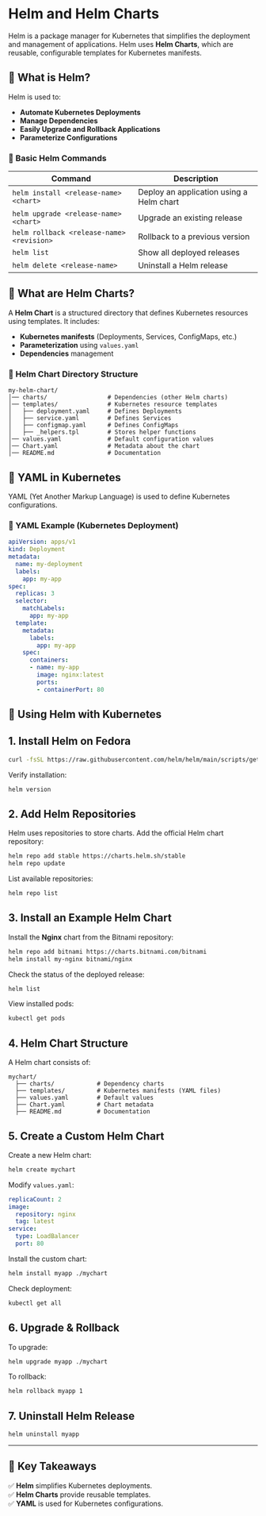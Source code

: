 # Helm and Helm Charts

Helm is a package manager for Kubernetes that simplifies the deployment and management of applications. Helm uses **Helm Charts**, which are reusable, configurable templates for Kubernetes manifests.

## 📌 What is Helm?
Helm is used to:
- **Automate Kubernetes Deployments**
- **Manage Dependencies**
- **Easily Upgrade and Rollback Applications**
- **Parameterize Configurations**

### 🔹 Basic Helm Commands
| Command | Description |
|---------|------------|
| `helm install <release-name> <chart>` | Deploy an application using a Helm chart |
| `helm upgrade <release-name> <chart>` | Upgrade an existing release |
| `helm rollback <release-name> <revision>` | Rollback to a previous version |
| `helm list` | Show all deployed releases |
| `helm delete <release-name>` | Uninstall a Helm release |

## 📌 What are Helm Charts?
A **Helm Chart** is a structured directory that defines Kubernetes resources using templates. It includes:
- **Kubernetes manifests** (Deployments, Services, ConfigMaps, etc.)
- **Parameterization** using `values.yaml`
- **Dependencies** management

### 🔹 Helm Chart Directory Structure
```
my-helm-chart/
│── charts/                 # Dependencies (other Helm charts)
│── templates/              # Kubernetes resource templates
│   ├── deployment.yaml     # Defines Deployments
│   ├── service.yaml        # Defines Services
│   ├── configmap.yaml      # Defines ConfigMaps
│   ├── _helpers.tpl        # Stores helper functions
│── values.yaml             # Default configuration values
│── Chart.yaml              # Metadata about the chart
│── README.md               # Documentation
```

## 📌 YAML in Kubernetes
YAML (Yet Another Markup Language) is used to define Kubernetes configurations.

### 🔹 YAML Example (Kubernetes Deployment)
```yaml
apiVersion: apps/v1
kind: Deployment
metadata:
  name: my-deployment
  labels:
    app: my-app
spec:
  replicas: 3
  selector:
    matchLabels:
      app: my-app
  template:
    metadata:
      labels:
        app: my-app
    spec:
      containers:
      - name: my-app
        image: nginx:latest
        ports:
        - containerPort: 80
```

## 📌 Using Helm with Kubernetes

## 1. Install Helm on Fedora

```bash
curl -fsSL https://raw.githubusercontent.com/helm/helm/main/scripts/get-helm-3 | bash
```

Verify installation:

```bash
helm version
```

## 2. Add Helm Repositories
Helm uses repositories to store charts. Add the official Helm chart repository:

```bash
helm repo add stable https://charts.helm.sh/stable
helm repo update
```

List available repositories:

```bash
helm repo list
```

## 3. Install an Example Helm Chart
Install the **Nginx** chart from the Bitnami repository:

```bash
helm repo add bitnami https://charts.bitnami.com/bitnami
helm install my-nginx bitnami/nginx
```

Check the status of the deployed release:

```bash
helm list
```

View installed pods:

```bash
kubectl get pods
```

## 4. Helm Chart Structure
A Helm chart consists of:

```
mychart/
  ├── charts/            # Dependency charts
  ├── templates/         # Kubernetes manifests (YAML files)
  ├── values.yaml        # Default values
  ├── Chart.yaml         # Chart metadata
  ├── README.md          # Documentation
```

## 5. Create a Custom Helm Chart
Create a new Helm chart:

```bash
helm create mychart
```

Modify `values.yaml`:

```yaml
replicaCount: 2
image:
  repository: nginx
  tag: latest
service:
  type: LoadBalancer
  port: 80
```

Install the custom chart:

```bash
helm install myapp ./mychart
```

Check deployment:

```bash
kubectl get all
```

## 6. Upgrade & Rollback
To upgrade:

```bash
helm upgrade myapp ./mychart
```

To rollback:

```bash
helm rollback myapp 1
```

## 7. Uninstall Helm Release

```bash
helm uninstall myapp
```

---


## 📌 Key Takeaways
✅ **Helm** simplifies Kubernetes deployments.  
✅ **Helm Charts** provide reusable templates.  
✅ **YAML** is used for Kubernetes configurations.  

